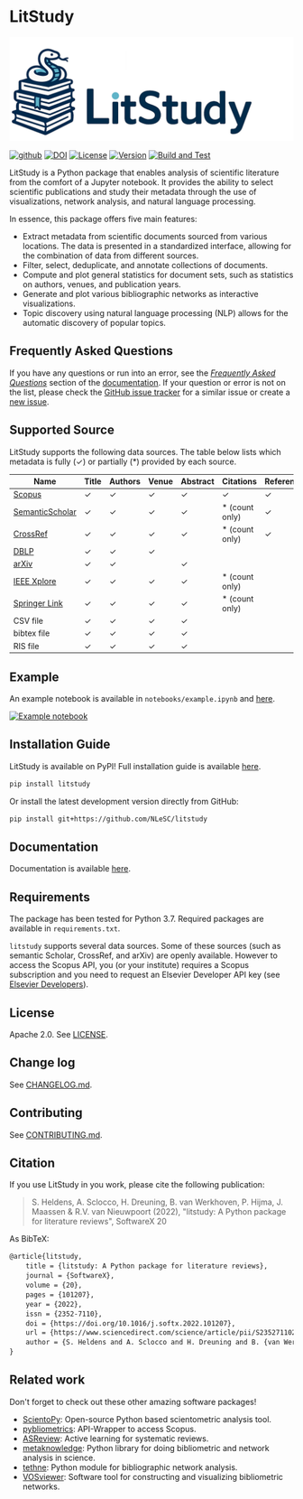 # LitStudy

![Logo](https://raw.githubusercontent.com/nlesc/litstudy/master/docs/logo.png#gh-light-mode-only)

[![github](https://img.shields.io/badge/github-repo-000.svg?logo=github&labelColor=gray&color=blue)](https://github.com/NLeSC/litstudy/)
[![DOI](https://zenodo.org/badge/206312286.svg)](https://zenodo.org/badge/latestdoi/206312286)
[![License](https://img.shields.io/github/license/nlesc/litstudy)](https://github.com/NLeSC/litstudy/blob/master/LICENSE)
[![Version](https://img.shields.io/pypi/v/litstudy)](https://pypi.org/project/litstudy/)
[![Build and Test](https://github.com/NLeSC/litstudy/actions/workflows/python-app.yml/badge.svg)](https://github.com/NLeSC/litstudy/actions/)

LitStudy is a Python package that enables analysis of scientific literature from the comfort of a Jupyter notebook. It provides the ability to select scientific publications and study their metadata through the use of visualizations, network analysis, and natural language processing.

In essence, this package offers five main features:

* Extract metadata from scientific documents sourced from various locations. The data is presented in a standardized interface, allowing for the combination of data from different sources.
* Filter, select, deduplicate, and annotate collections of documents.
* Compute and plot general statistics for document sets, such as statistics on authors, venues, and publication years.
* Generate and plot various bibliographic networks as interactive visualizations.
* Topic discovery using natural language processing (NLP) allows for the automatic discovery of popular topics.

## Frequently Asked Questions

If you have any questions or run into an error, see the [_Frequently Asked Questions_](https://nlesc.github.io/litstudy/faq.html) section of the [documentation](https://nlesc.github.io/litstudy/).
If your question or error is not on the list, please check the [GitHub issue tracker](https://github.com/NLeSC/litstudy/issues) for a similar issue or
create a [new issue](https://github.com/NLeSC/litstudy/issues/new).

## Supported Source

LitStudy supports the following data sources. The table below lists which metadata is fully (✓) or partially (*) provided by each source.

| Name            | Title | Authors | Venue | Abstract | Citations      | References |
|-----------------|-------|---------|-------|----------|----------------|------------|
| [Scopus]          | ✓     | ✓       | ✓     | ✓        | ✓              | ✓
| [SemanticScholar] | ✓     | ✓       | ✓     | ✓        | * (count only) | ✓
| [CrossRef]        | ✓     | ✓       | ✓     | ✓        | * (count only) | ✓
| [DBLP]            | ✓     | ✓       | ✓     |          |                |
| [arXiv]           | ✓     | ✓       |       | ✓        |                |
| [IEEE Xplore]     | ✓     | ✓       | ✓     | ✓        | * (count only) |
| [Springer Link]   | ✓     | ✓       | ✓     | ✓        | * (count only) |
| CSV file        | ✓     | ✓       | ✓     | ✓        |                |
| bibtex file     | ✓     | ✓       | ✓     | ✓        |                |
| RIS file        | ✓     | ✓       | ✓     | ✓        |                |

[Scopus]: http://scopus.com/
[SemanticScholar]: https://www.semanticscholar.org/
[CrossRef]: https://www.crossref.org/
[DBLP]: https://dblp.org/
[arXiv]: https://arxiv.org/
[IEEE Xplore]: https://ieeexplore.ieee.org/
[Springer Link]: https://link.springer.com/

## Example

An example notebook is available in `notebooks/example.ipynb` and [here](https://nlesc.github.io/litstudy/example.html).

[![Example notebook](https://raw.githubusercontent.com/NLeSC/litstudy/master/docs/images/notebook.png)](https://github.com/NLeSC/litstudy/blob/master/notebooks/example.ipynb)

## Installation Guide

LitStudy is available on PyPI!
Full installation guide is available [here](https://nlesc.github.io/litstudy/installation.html).

```bash
pip install litstudy
```

Or install the latest development version directly from GitHub:

```bash
pip install git+https://github.com/NLeSC/litstudy
```

## Documentation

Documentation is available [here](https://nlesc.github.io/litstudy/).

## Requirements

The package has been tested for Python 3.7. Required packages are available in `requirements.txt`.

`litstudy` supports several data sources.
Some of these sources (such as semantic Scholar, CrossRef, and arXiv) are openly available.
However to access the Scopus API, you (or your institute) requires a Scopus subscription and you need to request an Elsevier Developer API key (see [Elsevier Developers](https://dev.elsevier.com/index.jsp)).

## License

Apache 2.0. See [LICENSE](https://github.com/NLeSC/litstudy/blob/master/LICENSE).

## Change log

See [CHANGELOG.md](https://github.com/NLeSC/litstudy/blob/master/CHANGELOG.md).

## Contributing

See [CONTRIBUTING.md](https://github.com/NLeSC/litstudy/blob/master/CONTRIBUTING.md).

## Citation

If you use LitStudy in you work, please cite the following publication:

> S. Heldens, A. Sclocco, H. Dreuning, B. van Werkhoven, P. Hijma, J. Maassen & R.V. van Nieuwpoort (2022), "litstudy: A Python package for literature reviews", SoftwareX 20

As BibTeX:

```Latex
@article{litstudy,
    title = {litstudy: A Python package for literature reviews},
    journal = {SoftwareX},
    volume = {20},
    pages = {101207},
    year = {2022},
    issn = {2352-7110},
    doi = {https://doi.org/10.1016/j.softx.2022.101207},
    url = {https://www.sciencedirect.com/science/article/pii/S235271102200125X},
    author = {S. Heldens and A. Sclocco and H. Dreuning and B. {van Werkhoven} and P. Hijma and J. Maassen and R. V. {van Nieuwpoort}},
}
```

## Related work

Don't forget to check out these other amazing software packages!

* [ScientoPy](https://www.scientopy.com/): Open-source Python based scientometric analysis tool.
* [pybliometrics](https://github.com/pybliometrics-dev/pybliometrics): API-Wrapper to access Scopus.
* [ASReview](https://asreview.nl/): Active learning for systematic reviews.
* [metaknowledge](https://github.com/UWNETLAB/metaknowledge): Python library for doing bibliometric and network analysis in science.
* [tethne](https://github.com/diging/tethne): Python module for bibliographic network analysis.
* [VOSviewer](https://www.vosviewer.com/): Software tool for constructing and visualizing bibliometric networks.
